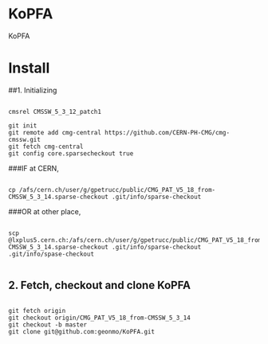 KoPFA
=====

KoPFA

# Install
##1. Initializing
<pre><code>
cmsrel CMSSW_5_3_12_patch1

git init
git remote add cmg-central https://github.com/CERN-PH-CMG/cmg-cmssw.git
git fetch cmg-central
git config core.sparsecheckout true
</code></pre>

###IF at CERN,
<pre><code>
cp /afs/cern.ch/user/g/gpetrucc/public/CMG_PAT_V5_18_from-CMSSW_5_3_14.sparse-checkout .git/info/sparse-checkout
</code></pre>
###OR at other place,
<pre><code>
scp <CERN ID>@lxplus5.cern.ch:/afs/cern.ch/user/g/gpetrucc/public/CMG_PAT_V5_18_from-CMSSW_5_3_14.sparse-checkout .git/info/sparse-checkout .git/info/spase-checkout

</code></pre>

## 2. Fetch, checkout and clone KoPFA
<pre><code>
git fetch origin
git checkout origin/CMG_PAT_V5_18_from-CMSSW_5_3_14
git checkout -b master
git clone git@github.com:geonmo/KoPFA.git
</code></pre>
